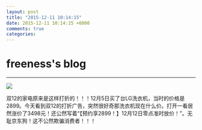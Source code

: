 ```yaml
---
layout: post
title: "2015-12-11 10:14:15"
date: 2015-12-11 10:14:15 +0800
comments: true
categories: 
---
```


# freeness's blog

----------

![](http://okqmqrbgo.bkt.clouddn.com/201512111014151.jpg)

>
双12的家电原来是这样打折的！！！12月5日买了台LG洗衣机，当时的价格是2899。今天看到双12的打折广告，突然很好奇那洗衣机现在什么价。打开一看居然涨价了3498元！还公然写着“【预约享2899！】12月12日零点准时放价！”。无耻京东狗！这不公然欺骗消费者！！！